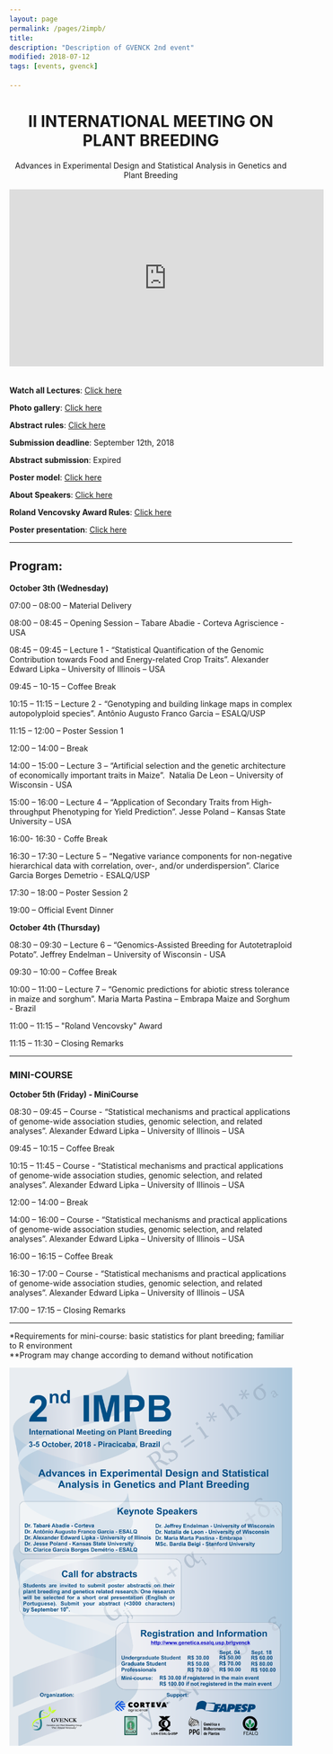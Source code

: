 ```yaml
---
layout: page
permalink: /pages/2impb/
title: 
description: "Description of GVENCK 2nd event"
modified: 2018-07-12
tags: [events, gvenck]

---
```


<center><h1>II INTERNATIONAL MEETING ON PLANT BREEDING</h1>
Advances in Experimental Design and Statistical Analysis in Genetics and Plant Breeding
<br><br>

<iframe width="560" height="315" src="https://www.youtube.com/embed/i5kKPzIIvtE?controls=0" frameborder="0" allow="accelerometer; autoplay; encrypted-media; gyroscope; picture-in-picture" allowfullscreen></iframe></center>
<br>

**Watch all Lectures**: [Click here](https://www.youtube.com/playlist?list=PLQgoXUJx1_7lty9r18f9ESlCeYXJR2tHy)

**Photo gallery**: [Click here](about:blank)

<!-- **Registration**: [Click here](http://fealq.org.br/en/informacoes-do-evento/?id=664)   -->
  
**Abstract rules**: [Click here](../abstract-rules/)  
  
**Submission deadline**: September 12th, 2018  
  
**Abstract submission**: Expired  
  
**Poster model**: [Click here](../files/model-poster.pptx)  
  
**About Speakers**: [Click here](../speakers2impb/)  

**Roland Vencovsky Award Rules**: [Click here](../award-rules/)  
  
**Poster presentation**: [Click here](../2impbposters/)  
  
<center><hr></center>

## Program:

**October 3th (Wednesday)**

07:00 – 08:00 – Material Delivery

08:00 – 08:45 – Opening Session – Tabare Abadie - Corteva Agriscience - USA

08:45 – 09:45 – Lecture 1 - “Statistical Quantification of the Genomic Contribution towards Food and Energy-related Crop Traits”. Alexander Edward Lipka – University of Illinois – USA

09:45 – 10-15 – Coffee Break

10:15 – 11:15 – Lecture 2 - “Genotyping and building linkage maps in complex autopolyploid species”. Antônio Augusto Franco Garcia – ESALQ/USP 

11:15 – 12:00 – Poster Session 1

12:00 – 14:00 – Break

14:00 – 15:00 – Lecture 3 – “Artificial selection and the genetic architecture of economically important traits in Maize”.  Natalia De Leon – University of Wisconsin - USA

15:00 – 16:00 – Lecture 4 – “Application of Secondary Traits from High-throughput Phenotyping for Yield Prediction”. Jesse Poland – Kansas State University – USA

16:00- 16:30 - Coffe Break

16:30 – 17:30 – Lecture 5 – “Negative variance components for non-negative hierarchical data with correlation, over-, and/or underdispersion”. Clarice Garcia Borges Demetrio - ESALQ/USP

17:30 – 18:00 – Poster Session 2

19:00 – Official Event Dinner

**October 4th (Thursday)**

08:30 – 09:30 – Lecture 6 – “Genomics-Assisted Breeding for Autotetraploid Potato”. Jeffrey Endelman – University of Wisconsin - USA

09:30 – 10:00 – Coffee Break

10:00 – 11:00 – Lecture 7 – “Genomic predictions for abiotic stress tolerance in maize and sorghum”. Maria Marta Pastina – Embrapa Maize and Sorghum - Brazil

11:00 – 11:15 – "Roland Vencovsky" Award

11:15 – 11:30 – Closing Remarks

<center><hr></center>

### MINI-COURSE

**October 5th (Friday) - MiniCourse**

08:30 – 09:45 – Course - “Statistical mechanisms and practical applications of genome-wide association studies, genomic selection, and related analyses”. Alexander Edward Lipka – University of Illinois – USA

09:45 – 10:15 – Coffee Break

10:15 – 11:45 – Course - “Statistical mechanisms and practical applications of genome-wide association studies, genomic selection, and related analyses”. Alexander Edward Lipka – University of Illinois – USA

12:00 – 14:00 – Break

14:00 – 16:00 – Course - “Statistical mechanisms and practical applications of genome-wide association studies, genomic selection, and related analyses”. Alexander Edward Lipka – University of Illinois – USA

16:00 – 16:15 – Coffee Break

16:30 – 17:00 – Course - “Statistical mechanisms and practical applications of genome-wide association studies, genomic selection, and related analyses”. Alexander Edward Lipka – University of Illinois – USA

17:00 – 17:15 – Closing Remarks

<center><hr></center>

*Requirements for mini-course: basic statistics for plant breeding; familiar to R environment  
**Program may change according to demand without notification  

![banner](../images/poster_2impb2.png)
